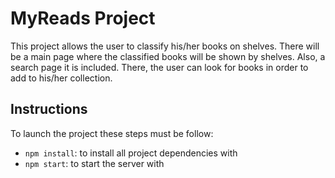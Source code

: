# MyReads Project

This project allows the user to classify his/her books on shelves. There will be a main page where the classified books 
will be shown by shelves. Also, a search page it is included. There, the user can look 
for books in order to add to his/her collection. 

## Instructions

To launch the project these steps must be follow:

* `npm install`: to install all project dependencies with 
* `npm start`: to start the server with 

